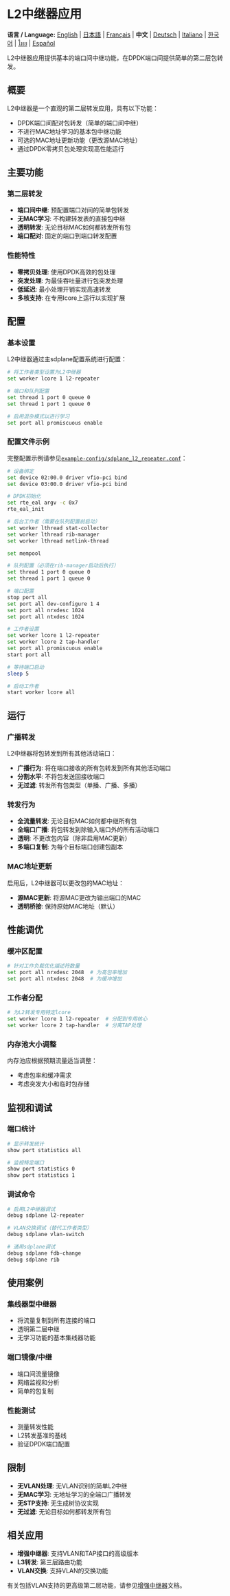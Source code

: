 # L2中继器应用

**语言 / Language:** [English](../en/l2-repeater-application.md) | [日本語](../ja/l2-repeater-application.md) | [Français](../fr/l2-repeater-application.md) | **中文** | [Deutsch](../de/l2-repeater-application.md) | [Italiano](../it/l2-repeater-application.md) | [한국어](../ko/l2-repeater-application.md) | [ไทย](../th/l2-repeater-application.md) | [Español](../es/l2-repeater-application.md)

L2中继器应用提供基本的端口间中继功能，在DPDK端口间提供简单的第二层包转发。

## 概要

L2中继器是一个直观的第二层转发应用，具有以下功能：
- DPDK端口间配对包转发（简单的端口间中继）
- 不进行MAC地址学习的基本包中继功能
- 可选的MAC地址更新功能（更改源MAC地址）
- 通过DPDK零拷贝包处理实现高性能运行

## 主要功能

### 第二层转发
- **端口间中继**: 预配置端口对间的简单包转发
- **无MAC学习**: 不构建转发表的直接包中继
- **透明转发**: 无论目标MAC如何都转发所有包
- **端口配对**: 固定的端口到端口转发配置

### 性能特性
- **零拷贝处理**: 使用DPDK高效的包处理
- **突发处理**: 为最佳吞吐量进行包突发处理
- **低延迟**: 最小处理开销实现高速转发
- **多核支持**: 在专用lcore上运行以实现扩展

## 配置

### 基本设置
L2中继器通过主sdplane配置系统进行配置：

```bash
# 将工作者类型设置为L2中继器
set worker lcore 1 l2-repeater

# 端口和队列配置
set thread 1 port 0 queue 0  
set thread 1 port 1 queue 0

# 启用混杂模式以进行学习
set port all promiscuous enable
```

### 配置文件示例
完整配置示例请参见[`example-config/sdplane_l2_repeater.conf`](../../example-config/sdplane_l2_repeater.conf)：

```bash
# 设备绑定
set device 02:00.0 driver vfio-pci bind
set device 03:00.0 driver vfio-pci bind

# DPDK初始化
set rte_eal argv -c 0x7
rte_eal_init

# 后台工作者（需要在队列配置前启动）
set worker lthread stat-collector
set worker lthread rib-manager
set worker lthread netlink-thread

set mempool

# 队列配置（必须在rib-manager启动后执行）
set thread 1 port 0 queue 0
set thread 1 port 1 queue 0

# 端口配置
stop port all
set port all dev-configure 1 4
set port all nrxdesc 1024
set port all ntxdesc 1024

# 工作者设置
set worker lcore 1 l2-repeater
set worker lcore 2 tap-handler
set port all promiscuous enable
start port all

# 等待端口启动
sleep 5

# 启动工作者
start worker lcore all
```

## 运行

### 广播转发
L2中继器将包转发到所有其他活动端口：
- **广播行为**: 将在端口接收的所有包转发到所有其他活动端口
- **分割水平**: 不将包发送回接收端口
- **无过滤**: 转发所有包类型（单播、广播、多播）

### 转发行为
- **全流量转发**: 无论目标MAC如何都中继所有包
- **全端口广播**: 将包转发到除输入端口外的所有活动端口
- **透明**: 不更改包内容（除非启用MAC更新）
- **多端口复制**: 为每个目标端口创建包副本

### MAC地址更新
启用后，L2中继器可以更改包的MAC地址：
- **源MAC更新**: 将源MAC更改为输出端口的MAC
- **透明桥接**: 保持原始MAC地址（默认）

## 性能调优

### 缓冲区配置
```bash
# 针对工作负载优化描述符数量
set port all nrxdesc 2048  # 为高包率增加
set port all ntxdesc 2048  # 为缓冲增加
```

### 工作者分配
```bash
# 为L2转发专用特定lcore
set worker lcore 1 l2-repeater  # 分配到专用核心
set worker lcore 2 tap-handler  # 分离TAP处理
```

### 内存池大小调整
内存池应根据预期流量适当调整：
- 考虑包率和缓冲需求
- 考虑突发大小和临时包存储

## 监视和调试

### 端口统计
```bash
# 显示转发统计
show port statistics all

# 监视特定端口
show port statistics 0
show port statistics 1
```

### 调试命令
```bash
# 启用L2中继器调试
debug sdplane l2-repeater

# VLAN交换调试（替代工作者类型）
debug sdplane vlan-switch

# 通用sdplane调试
debug sdplane fdb-change
debug sdplane rib
```

## 使用案例

### 集线器型中继器
- 将流量复制到所有连接的端口
- 透明第二层中继
- 无学习功能的基本集线器功能

### 端口镜像/中继
- 端口间流量镜像
- 网络监视和分析
- 简单的包复制

### 性能测试
- 测量转发性能
- L2转发基准的基线
- 验证DPDK端口配置

## 限制

- **无VLAN处理**: 无VLAN识别的简单L2中继
- **无MAC学习**: 无地址学习的全端口广播转发
- **无STP支持**: 无生成树协议实现
- **无过滤**: 无论目标如何都转发所有包

## 相关应用

- **增强中继器**: 支持VLAN和TAP接口的高级版本
- **L3转发**: 第三层路由功能
- **VLAN交换**: 支持VLAN的交换功能

有关包括VLAN支持的更高级第二层功能，请参见[增强中继器](enhanced-repeater.md)文档。